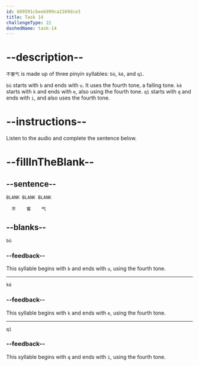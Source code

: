 ```yaml
---
id: 689591cbeeb999ca2169dce3
title: Task 14
challengeType: 22
dashedName: task-14
---
```


<!-- (Audio) B：不客气 -->

# --description--

`不客气` is made up of three pinyin syllables: `bù`, `kè`, and `qì`.

`bù` starts with `b` and ends with `u`. It uses the fourth tone, a falling tone. `kè` starts with `k` and ends with `e`, also using the fourth tone. `qì` starts with `q` and ends with `i`, and also uses the fourth tone.

# --instructions--

Listen to the audio and complete the sentence below.

# --fillInTheBlank--

## --sentence--

`BLANK BLANK BLANK`
 
`  不    客    气`

## --blanks--

`bù`

### --feedback--

This syllable begins with `b` and ends with `u`, using the fourth tone.

---

`kè`

### --feedback--

This syllable begins with `k` and ends with `e`, using the fourth tone.

---

`qì`

### --feedback--

This syllable begins with `q` and ends with `i`, using the fourth tone.
